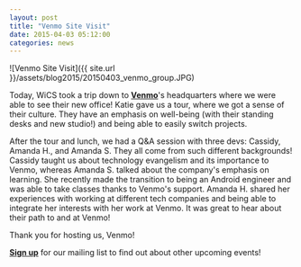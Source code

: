 ```yaml
---
layout: post
title: "Venmo Site Visit"
date: 2015-04-03 05:12:00
categories: news
---
```


![Venmo Site Visit]({{ site.url }}/assets/blog2015/20150403_venmo_group.JPG)

Today, WiCS took a trip down to [**Venmo**][venmo]'s headquarters where we were able to see their new office! Katie gave us a tour, where we got a sense of their culture. They have an emphasis on well-being (with their standing desks and new studio!) and being able to easily switch projects.

After the tour and lunch, we had a Q&A session with three devs: Cassidy, Amanda H., and Amanda S. They all come from such different backgrounds! Cassidy taught us about technology evangelism and its importance to Venmo, whereas Amanda S. talked about the company's emphasis on learning. She recently made the transition to being an Android engineer and was able to take classes thanks to Venmo's support. Amanda H. shared her experiences with working at different tech companies and being able to integrate her interests with her work at Venmo. It was great to hear about their path to and at Venmo!

Thank you for hosting us, Venmo! 

[**Sign up**][mailing list] for our mailing list to find out about other upcoming events!

[mailing list]: http://columbia.us9.list-manage.com/subscribe?u=4c6a1c710f8ab9cce10272368&id=593b5faa43
[venmo]: https://venmo.com/
